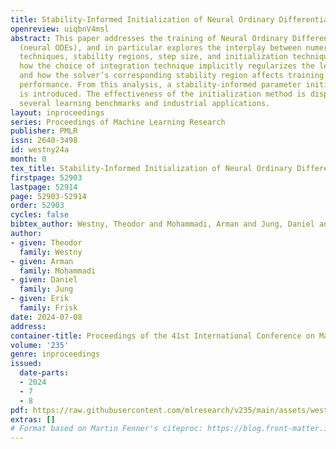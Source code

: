 ```yaml
---
title: Stability-Informed Initialization of Neural Ordinary Differential Equations
openreview: uiqbnV4msl
abstract: This paper addresses the training of Neural Ordinary Differential Equations
  (neural ODEs), and in particular explores the interplay between numerical integration
  techniques, stability regions, step size, and initialization techniques. It is shown
  how the choice of integration technique implicitly regularizes the learned model,
  and how the solver’s corresponding stability region affects training and prediction
  performance. From this analysis, a stability-informed parameter initialization technique
  is introduced. The effectiveness of the initialization method is displayed across
  several learning benchmarks and industrial applications.
layout: inproceedings
series: Proceedings of Machine Learning Research
publisher: PMLR
issn: 2640-3498
id: westny24a
month: 0
tex_title: Stability-Informed Initialization of Neural Ordinary Differential Equations
firstpage: 52903
lastpage: 52914
page: 52903-52914
order: 52903
cycles: false
bibtex_author: Westny, Theodor and Mohammadi, Arman and Jung, Daniel and Frisk, Erik
author:
- given: Theodor
  family: Westny
- given: Arman
  family: Mohammadi
- given: Daniel
  family: Jung
- given: Erik
  family: Frisk
date: 2024-07-08
address:
container-title: Proceedings of the 41st International Conference on Machine Learning
volume: '235'
genre: inproceedings
issued:
  date-parts:
  - 2024
  - 7
  - 8
pdf: https://raw.githubusercontent.com/mlresearch/v235/main/assets/westny24a/westny24a.pdf
extras: []
# Format based on Martin Fenner's citeproc: https://blog.front-matter.io/posts/citeproc-yaml-for-bibliographies/
---
```


